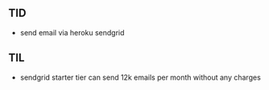 ## TID

* send email via heroku sendgrid

## TIL

* sendgrid starter tier can send 12k emails per month without any charges
